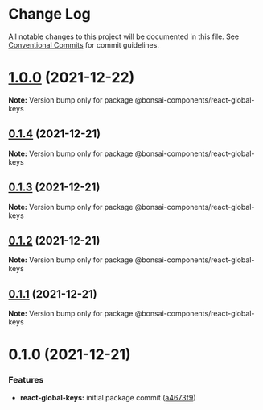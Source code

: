 # Change Log

All notable changes to this project will be documented in this file.
See [Conventional Commits](https://conventionalcommits.org) for commit guidelines.

# [1.0.0](https://github.com/zieka/bonsai-components/compare/@bonsai-components/react-global-keys@0.1.4...@bonsai-components/react-global-keys@1.0.0) (2021-12-22)

**Note:** Version bump only for package @bonsai-components/react-global-keys





## [0.1.4](https://github.com/zieka/bonsai-components/compare/@bonsai-components/react-global-keys@0.1.3...@bonsai-components/react-global-keys@0.1.4) (2021-12-21)

**Note:** Version bump only for package @bonsai-components/react-global-keys





## [0.1.3](https://github.com/zieka/bonsai-components/compare/@bonsai-components/react-global-keys@0.1.2...@bonsai-components/react-global-keys@0.1.3) (2021-12-21)

**Note:** Version bump only for package @bonsai-components/react-global-keys





## [0.1.2](https://github.com/zieka/bonsai-components/compare/@bonsai-components/react-global-keys@0.1.1...@bonsai-components/react-global-keys@0.1.2) (2021-12-21)

**Note:** Version bump only for package @bonsai-components/react-global-keys





## [0.1.1](https://github.com/zieka/bonsai-components/compare/@bonsai-components/react-global-keys@0.1.0...@bonsai-components/react-global-keys@0.1.1) (2021-12-21)

**Note:** Version bump only for package @bonsai-components/react-global-keys





# 0.1.0 (2021-12-21)


### Features

* **react-global-keys:** initial package commit ([a4673f9](https://github.com/zieka/bonsai-components/commit/a4673f9a232da20b2d191302221cd4aea5542e6d))
